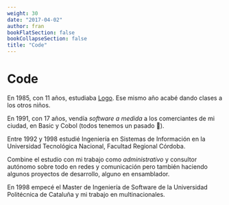 ```yaml
---
weight: 30
date: "2017-04-02"
author: fran
bookFlatSection: false
bookCollapseSection: false
title: "Code"
---
```


# Code

En 1985, con 11 años, estudiaba [Logo](https://es.wikipedia.org/wiki/Logo_(lenguaje_de_programaci%C3%B3n)). Ese mismo año acabé dando clases a los otros niños.

En 1991, con 17 años, vendía _software a medida_ a los comerciantes de mi ciudad, en Basic y Cobol (todos tenemos un pasado 🤪).

Entre 1992 y 1998 estudié Ingeniería en Sistemas de Información en la Universidad Tecnológica Nacional, Facultad Regional Córdoba.

Combine el estudio con mi trabajo como _administrativo_ y consultor autónomo sobre todo en redes y comunicación pero también haciendo algunos proyectos de desarrollo, alguno en ensamblador. 

En 1998 empecé el Master de Ingeniería de Software de la Universidad Politécnica de Cataluña y mi trabajo en multinacionales.
